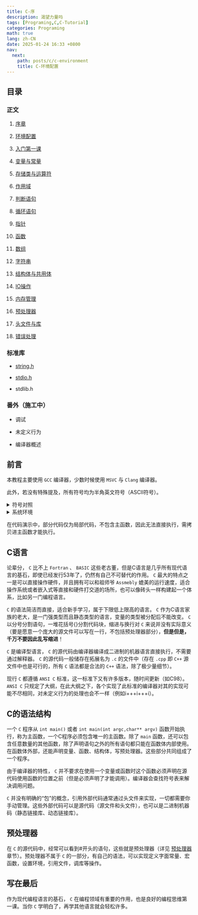 ```yaml
---
title: C-序
description: 渴望力量吗
tags: [Programing,C,C-Tutorial]
categories: Programing
math: true
lang: zh-CN
date: 2025-01-24 16:33 +0800
nav:
  next: 
    path: posts/c/c-environment
    title: C-环境配置
--- 
```


## 目录

### 正文

1. [序章](./#C-序)

2. [环境配置](../c-environment)

3. [入门第一课](../c-firstclass)

4. [变量与常量](../c-variable-and-const)

5. [存储类与运算符](../c-storage-and-operator)

6. [作用域](../c-scope)

7. [判断语句](../c-decision-statement)

8. [循环语句](../c-loop-statement)

9. [指针](../c-pointer)

10. [函数](../c-function)

11. [数组](../c-array)

12. [字符串](../c-string)

13. [结构体与共用体](../c-struct-and-union)

14. [IO操作](../c-io-operation)

15. [内存管理](../c-memory-manage)

16. [预处理器](../c-preprocessor)

17. [头文件与库](../c-header-and-library)

18. [错误处理](../c-error-handle.md)

### 标准库

- [string.h](../std-lib/string.h)

- [stdio.h](../std-lib/stdio.h)

- stdlib.h

### 番外（施工中）

- 调试

- 未定义行为

- 编译器概述

## 前言

本教程主要使用 `GCC` 编译器，少数时候使用 `MSVC` 与 `Clang` 编译器。

此外，若没有特殊提及，所有符号均为半角英文符号（ASCII符号）。

<Details>
<Summary>符号对照</Summary>

|符号|中文名称|ASCII编码|注|
|:--:|:------:|:-------:|:-:|
|!|感叹号|0x21||
|"|双引号|0x22||
|#|井号|0x23|Number sign|
|$|美元符|0x24||
|%|百分号|0x25|Mod|
|&|和|0x26|And|
|'|单引号|0x27||
|\(|左括号|0x28||
|\)|右括号|0x29||
|*|星号|0x2a||
|+|加号|0x2b||
|,|逗号|0x2c||
|-|减号|0x2d||
|.|点|0x2e||
|/|正斜线|0x2f|正斜杠|
|:|冒号|0x3a||
|;|分号|0x3b||
|<|小于号|0x3c||
|=|等于号|0x3d||
|>|大于号|0x3e||
|?|问号|0x3f||
|@|艾特|0x40|At|
|\[|左方括号|0x5b|中括号|
|<span>\\</span>|反斜线|0x5c|反斜杠|
|\]|右方括号|0x5d|中括号|
|^|插入符|0x5e||
|_|下划线|0x5f||
|`|重音符|0x60||
|\{|左花括号|0x7b|大括号|
|\||竖线|0x7c||
|\}|右花括号|0x7d|大括号|
|~|波浪号|0x7e||

</Details>

<Details>
<Summary>系统环境</Summary>

- OS: Windows 10 Pro for Workstation, 10.0.19045.4894(Win10 22H2 2022 Update), 64bit, English / Archlinux x86_64, Linux 6.12.10-arch1-1 / WSL2 Ubuntu Latest

- Processor: Intel Core  i9-13900HX\@5.2GHz

- Memory: DDR5 5600MHz, 16Gx2

- GCC-Version: 11.3, msvcrt-10.0.0-r3, std-C17, x64 / Dev-cpp 5.11, TDM-GCC 4.9.2, x64

- MSVC-Version: 19.41.34123, x64, VisualStudio 2022 Community, WindowsSDK 10.0.22621.0, x64

- Clang-Version: 14.0.3 / LLVM 14.0.3

</Details>

在代码演示中，部分代码仅为局部代码，不包含主函数，因此无法直接执行，需拷贝进主函数才能执行。

## C语言

论辈分， `C` 比不上 `Fortran` 、 `BASIC` 这些老古董，但是C语言是几乎所有现代语言的基石，即使已经发行53年了，仍然有自己不可替代的作用。 `C` 最大的特点之一是可以直接操作硬件，并且拥有可以和祖师爷 `Assmebly` 媲美的运行速度，适合操作系统或者嵌入式等直接和硬件打交道的场所，也可以像砖头一样构建起一个体系，比如另一门编程语言。

 `C` 的语法简洁而直接，适合新手学习，属于下限低上限高的语言。 `C` 作为C语言家族的老大，是一门强类型而且静态类型的语言，变量的类型被分配后不能改变。 `C` 以分号分割语句，一堆花括号{}分割代码块，缩进与换行对 `C` 来说并没有实际意义（要是愿意一个庞大的源文件可以写在一行，不包括预处理器部分），__但是但是，千万不要因此乱写缩进__！

 `C` 是编译型语言， `C` 的源代码由编译器编译成二进制的机器语言直接执行，不需要通过解释器。 `C` 的源代码一般储存在拓展名为 `.c` 的文件中（存在 `.cpp` 即 `C++` 源文件中也是可行的，所有 `C` 语法都是合法的 `C++` 语法，除了极少量细节）。

现行 `C` 都遵循 `ANSI C` 标准，这一标准下又有许多版本，随时间更新（如C98）。 `ANSI C` 只规定了大纲，在此大纲之下，各个实现了此标准的编译器对其的实现可能不尽相同，对未定义行为的处理也会不一样（例如i+++i+++i）。

## C的语法结构

一个 `C` 程序从 `int main()` 或者 `int main(int argc,char** argv)` 函数开始执行，称为主函数，一个C程序必须包含唯一的主函数。除了 `main` 函数，还可以包含任意数量的其他函数，除了声明语句之外的所有语句都只能在函数体内部使用。在函数体外部，还能声明变量、函数、结构体，写预处理器。这些部分共同组成了一个程序。

由于编译器的特性， `C` 并不要求在使用一个变量或函数时这个函数必须声明在源代码使用函数的位置之前（但是必须声明了才能调用）。编译器会查找符号表来解决调用问题。

 `C` 并没有明确的“包”的概念，引用外部代码通常通过头文件来实现，一切都需要你手动管理。这些外部代码可以是源代码（源文件和头文件），也可以是二进制机器码（静态链接库、动态链接库）。

## 预处理器

在 `C` 的源代码中，经常可以看到#开头的语句，这些就是预处理器（详见 [预处理器](../c-preprocessor) 章节）。预处理器不属于 `C` 的一部分，有自己的语法，可以实现定义字面常量、宏函数，设置环境，引用文件，调库等操作。

## 写在最后

作为现代编程语言的基石， `C` 在编程领域有重要的作用，也是良好的编程思维第一课。当你 `C` 学明白了，再学其他语言就会轻松许多。
